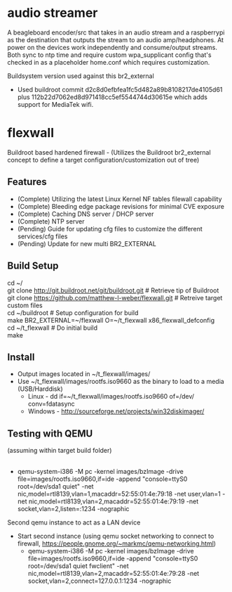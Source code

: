 

# audio streamer

A beagleboard encoder/src that takes in an audio stream and a raspberrypi as the destination that outputs the stream to an audio amp/headphones.  At power on the devices work independently and consume/output streams.  Both sync to ntp time and require custom wpa_supplicant config that's checked in as a placeholder home.conf which requires customization.

Buildsystem version used against this br2_external
- Used buildroot commit d2c8d0efbfea1fc5d482a89b8108217de4105d61 plus 112b22d7062ed8d971418cc5ef5544744d30615e which adds support for MediaTek wifi.



# flexwall
Buildroot based hardened firewall - (Utilizes the Buildroot br2_external concept to define a target configuration/customization out of tree)

Features
------------------------------------------------------
+ (Complete) Utilizing the latest Linux Kernel NF tables filewall capability
+ (Complete) Bleeding edge package revisions for minimal CVE exposure
+ (Complete) Caching DNS server / DHCP server
+ (Complete) NTP server
+ (Pending) Guide for updating cfg files to customize the different services/cfg files
+ (Pending) Update for new multi  BR2_EXTERNAL

Build Setup
------------------------------------------------------
cd ~/<br>
git clone http://git.buildroot.net/git/buildroot.git              # Retrieve tip of Buildroot<br>
git clone https://github.com/matthew-l-weber/flexwall.git         # Retreive target custom files<br>
cd ~/buildroot                                                    # Setup configuration for build<br>
make BR2_EXTERNAL=~/flexwall O=~/t_flexwall x86_flexwall_defconfig<br>
cd ~/t_flexwall                                                   # Do initial build<br>
make<br>

Install
------------------------------------------------------
+ Output images located in ~/t_flexwall/images/
+ Use ~/t_flexwall/images/rootfs.iso9660 as the binary to load to a media (USB/Harddisk)
  +  Linux - dd if=~/t_flexwall/images/rootfs.iso9660 of=/dev/<disk> conv=fdatasync
  +  Windows - http://sourceforge.net/projects/win32diskimager/

Testing with QEMU
------------------------------------------------------
(assuming within target build folder)<br><br>
+ qemu-system-i386 -M pc -kernel images/bzImage -drive file=images/rootfs.iso9660,if=ide -append "console=ttyS0 root=/dev/sda1 quiet" -net nic,model=rtl8139,vlan=1,macaddr=52:55:01:4e:79:18 -net user,vlan=1 -net nic,model=rtl8139,vlan=2,macaddr=52:55:01:4e:79:19 -net socket,vlan=2,listen=:1234  -nographic

Second qemu instance to act as a LAN device
+ Start second instance (using qemu socket networking to connect to firewall, https://people.gnome.org/~markmc/qemu-networking.html)
  + qemu-system-i386 -M pc -kernel images/bzImage -drive file=images/rootfs.iso9660,if=ide -append "console=ttyS0 root=/dev/sda1 quiet fwclient" -net nic,model=rtl8139,vlan=2,macaddr=52:55:01:4e:79:28 -net socket,vlan=2,connect=127.0.0.1:1234   -nographic
